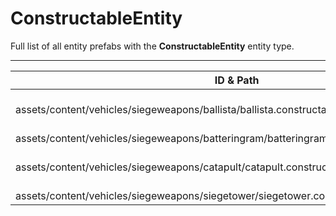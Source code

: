 # ConstructableEntity
Full list of all <Badge type="warning" text="4"/> entity prefabs with the **ConstructableEntity** entity type.

---
| ID & Path |
| --- |
| <Badge type="tip" text="4030027921"/> <br> assets/content/vehicles/siegeweapons/ballista/ballista.constructable.entity.prefab |
| <Badge type="tip" text="1048042122"/> <br> assets/content/vehicles/siegeweapons/batteringram/batteringram.constructable.entity.prefab |
| <Badge type="tip" text="77628327"/> <br> assets/content/vehicles/siegeweapons/catapult/catapult.constructable.entity.prefab |
| <Badge type="tip" text="2224520367"/> <br> assets/content/vehicles/siegeweapons/siegetower/siegetower.constructable.entity.prefab |
